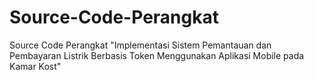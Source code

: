 # Source-Code-Perangkat
Source Code Perangkat "Implementasi Sistem Pemantauan dan Pembayaran Listrik Berbasis Token Menggunakan Aplikasi Mobile pada Kamar Kost"
